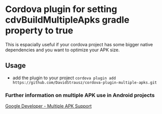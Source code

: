 # Cordova plugin for setting cdvBuildMultipleApks gradle property to true

This is espacially useful if your cordova project has some bigger native dependencies and you want to optimize your APK size.

## Usage

* add the plugin to your project `cordova plugin add https://github.com/DavidStrausz/cordova-plugin-multiple-apks.git`

### Further information on multiple APK use in Android projects

[Google Developer - Multiple APK Support](https://developer.android.com/google/play/publishing/multiple-apks.html)